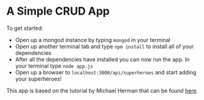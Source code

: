 # A Simple CRUD App

To get started:
- Open up a mongod instance by typing `mongod` in your terminal
- Open up another terminal tab and type `npm install` to install all of your dependencies
- After all the dependencies have installed you can now run the app. In your terminal type `node app.js`
- Open up a browser to `localhost:3000/api/superheroes` and start adding your superheroes!

This app is based on the tutorial by Michael Herman that can be found <a target="_blank" href="http://mherman.org/blog/2015/08/24/node-express-swig-mongo-primer/">here</a>.
